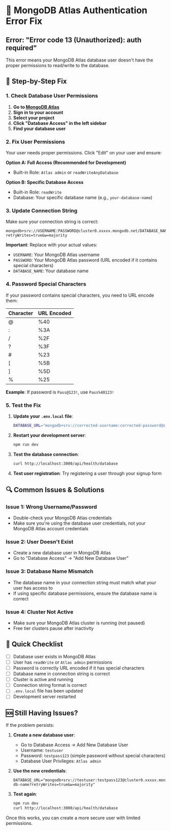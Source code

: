 # 🚨 MongoDB Atlas Authentication Error Fix

## Error: "Error code 13 (Unauthorized): auth required"

This error means your MongoDB Atlas database user doesn't have the proper permissions to read/write to the database.

## 🔧 Step-by-Step Fix

### 1. Check Database User Permissions

1. **Go to [MongoDB Atlas](https://cloud.mongodb.com/)**
2. **Sign in to your account**
3. **Select your project**
4. **Click "Database Access" in the left sidebar**
5. **Find your database user**

### 2. Fix User Permissions

Your user needs proper permissions. Click "Edit" on your user and ensure:

**Option A: Full Access (Recommended for Development)**
- Built-in Role: `Atlas admin` or `readWriteAnyDatabase`

**Option B: Specific Database Access**
- Built-in Role: `readWrite`
- Database: Your specific database name (e.g., `your-database-name`)

### 3. Update Connection String

Make sure your connection string is correct:

```
mongodb+srv://USERNAME:PASSWORD@cluster0.xxxxx.mongodb.net/DATABASE_NAME?retryWrites=true&w=majority
```

**Important**: Replace with your actual values:
- `USERNAME`: Your MongoDB Atlas username
- `PASSWORD`: Your MongoDB Atlas password (URL encoded if it contains special characters)
- `DATABASE_NAME`: Your database name

### 4. Password Special Characters

If your password contains special characters, you need to URL encode them:

| Character | URL Encoded |
|-----------|-------------|
| @         | %40         |
| :         | %3A         |
| /         | %2F         |
| ?         | %3F         |
| #         | %23         |
| [         | %5B         |
| ]         | %5D         |
| %         | %25         |

**Example**: If password is `Pass@123!`, use `Pass%40123!`

### 5. Test the Fix

1. **Update your `.env.local` file**:
   ```bash
   DATABASE_URL="mongodb+srv://corrected-username:corrected-password@cluster0.xxxxx.mongodb.net/your-db-name?retryWrites=true&w=majority"
   ```

2. **Restart your development server**:
   ```bash
   npm run dev
   ```

3. **Test the database connection**:
   ```bash
   curl http://localhost:3000/api/health/database
   ```

4. **Test user registration**:
   Try registering a user through your signup form

## 🔍 Common Issues & Solutions

### Issue 1: Wrong Username/Password
- Double-check your MongoDB Atlas credentials
- Make sure you're using the database user credentials, not your MongoDB Atlas account credentials

### Issue 2: User Doesn't Exist
- Create a new database user in MongoDB Atlas
- Go to "Database Access" → "Add New Database User"

### Issue 3: Database Name Mismatch
- The database name in your connection string must match what your user has access to
- If using specific database permissions, ensure the database name is correct

### Issue 4: Cluster Not Active
- Make sure your MongoDB Atlas cluster is running (not paused)
- Free tier clusters pause after inactivity

## 📝 Quick Checklist

- [ ] Database user exists in MongoDB Atlas
- [ ] User has `readWrite` or `Atlas admin` permissions
- [ ] Password is correctly URL encoded if it has special characters
- [ ] Database name in connection string is correct
- [ ] Cluster is active and running
- [ ] Connection string format is correct
- [ ] `.env.local` file has been updated
- [ ] Development server restarted

## 🆘 Still Having Issues?

If the problem persists:

1. **Create a new database user**:
   - Go to Database Access → Add New Database User
   - Username: `testuser`
   - Password: `testpass123` (simple password without special characters)
   - Database User Privileges: `Atlas admin`

2. **Use the new credentials**:
   ```
   DATABASE_URL="mongodb+srv://testuser:testpass123@cluster0.xxxxx.mongodb.net/your-db-name?retryWrites=true&w=majority"
   ```

3. **Test again**:
   ```bash
   npm run dev
   curl http://localhost:3000/api/health/database
   ```

Once this works, you can create a more secure user with limited permissions.


